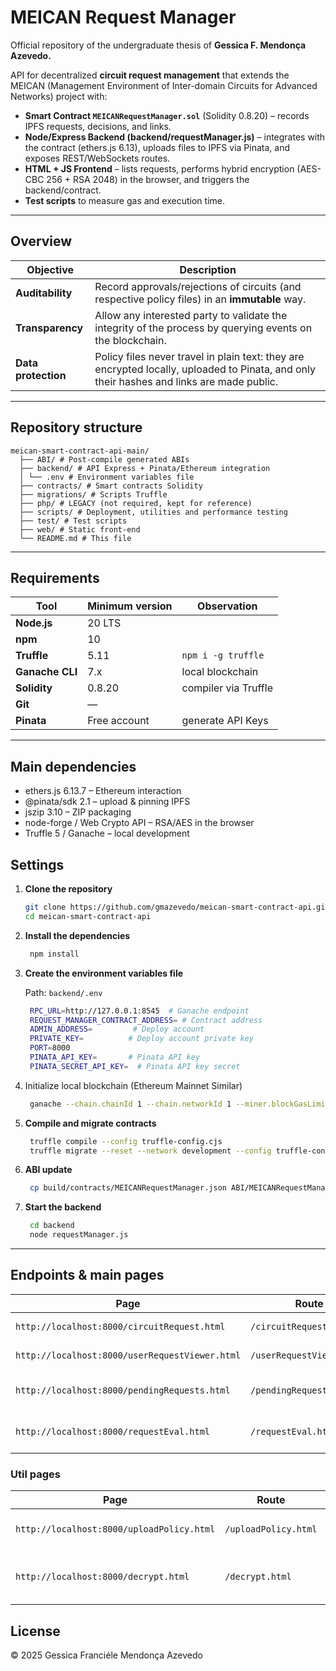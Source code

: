# MEICAN Request Manager   
Official repository of the undergraduate thesis of **Gessica F. Mendonça Azevedo.**

API for decentralized **circuit request management** that extends the MEICAN (Management Environment of Inter-domain Circuits for Advanced Networks) project with:
* **Smart Contract `MEICANRequestManager.sol`** (Solidity 0.8.20) – records IPFS requests, decisions, and links.
* **Node/Express Backend (backend/requestManager.js)** – integrates with the contract (ethers.js 6.13), uploads files to IPFS via Pinata, and exposes REST/WebSockets routes.
* **HTML + JS Frontend** – lists requests, performs hybrid encryption (AES-CBC 256 + RSA 2048) in the browser, and triggers the backend/contract.
* **Test scripts** to measure gas and execution time.

---

## Overview
| Objective | Description |
|----------|-----------|
| **Auditability** | Record approvals/rejections of circuits (and respective policy files) in an **immutable** way. |
| **Transparency** | Allow any interested party to validate the integrity of the process by querying events on the blockchain. |
| **Data protection** | Policy files never travel in plain text: they are encrypted locally, uploaded to Pinata, and only their hashes and links are made public. |

---

## Repository structure


    meican-smart-contract-api-main/
      ├── ABI/ # Post-compile generated ABIs
      ├── backend/ # API Express + Pinata/Ethereum integration
      │ └── .env # Environment variables file
      ├── contracts/ # Smart contracts Solidity
      ├── migrations/ # Scripts Truffle
      ├── php/ # LEGACY (not required, kept for reference)
      ├── scripts/ # Deployment, utilities and performance testing
      ├── test/ # Test scripts
      ├── web/ # Static front-end
      └── README.md # This file

---

## Requirements 

| Tool | Minimum version | Observation |
|------------|---------------|------------|
| **Node.js** | 20 LTS | |
| **npm** | 10 | |
| **Truffle** | 5.11 | `npm i -g truffle` |
| **Ganache CLI** | 7.x | local blockchain |
| **Solidity** | 0.8.20 | compiler via Truffle |
| **Git** | — | |
| **Pinata** | Free account | generate API Keys |

---

## Main dependencies
- ethers.js 6.13.7 – Ethereum interaction
- @pinata/sdk 2.1 – upload & pinning IPFS
- jszip 3.10 – ZIP packaging
- node-forge / Web Crypto API – RSA/AES in the browser
- Truffle 5 / Ganache – local development
    
## Settings

1. **Clone the repository**
   ```bash
   git clone https://github.com/gmazevedo/meican-smart-contract-api.git
   cd meican-smart-contract-api
   
2. **Install the dependencies**
   ```bash
    npm install

3.  **Create the environment variables file**
   
    Path: ```backend/.env```

     ```bash
      RPC_URL=http://127.0.0.1:8545  # Ganache endpoint
      REQUEST_MANAGER_CONTRACT_ADDRESS= # Contract address
      ADMIN_ADDRESS=         # Deploy account
      PRIVATE_KEY=          # Deploy account private key
      PORT=8000
      PINATA_API_KEY=       # Pinata API key
      PINATA_SECRET_API_KEY=  # Pinata API key secret
      ```

4. Initialize local blockchain (Ethereum Mainnet Similar)
     ```bash
      ganache --chain.chainId 1 --chain.networkId 1 --miner.blockGasLimit 30000000 --miner.defaultGasPrice 430000000
     ```

5.  **Compile and migrate contracts**
     ```bash
      truffle compile --config truffle-config.cjs
      truffle migrate --reset --network development --config truffle-config.cjs
     ```
     
6. **ABI update**
     ```bash
      cp build/contracts/MEICANRequestManager.json ABI/MEICANRequestManagerABI.json
     ```
     
7.  **Start the backend**
     ```bash
      cd backend
      node requestManager.js
      ```
---

## Endpoints & main pages

| Page                                         | Route                      | Function                                           |
| ---------------------------------------------- | ------------------------- | ------------------------------------------------ | 
| `http://localhost:8000/circuitRequest.html`    | `/circuitRequest.html`    | User opens a new request                |
| `http://localhost:8000/userRequestViewer.html` | `/userRequestViewer.html` | User tracks their requests               |
| `http://localhost:8000/pendingRequests.html`   | `/pendingRequests.html`   | Operator lists pending requests             |
| `http://localhost:8000/requestEval.html`       | `/requestEval.html`       | Operator approves/rejects + uploads policy |

### Util pages
| Page                                    |  Route                     | Function                                           |
| ----------------------------------------- | ------------------------- | ------------------------------------------------ |
| `http://localhost:8000/uploadPolicy.html` | `/uploadPolicy.html`      | Standalone IPFS upload tool                 |
| `http://localhost:8000/decrypt.html`      | `/decrypt.html`           | Local decryption via private key          |


## License
© 2025 Gessica Franciéle Mendonça Azevedo
